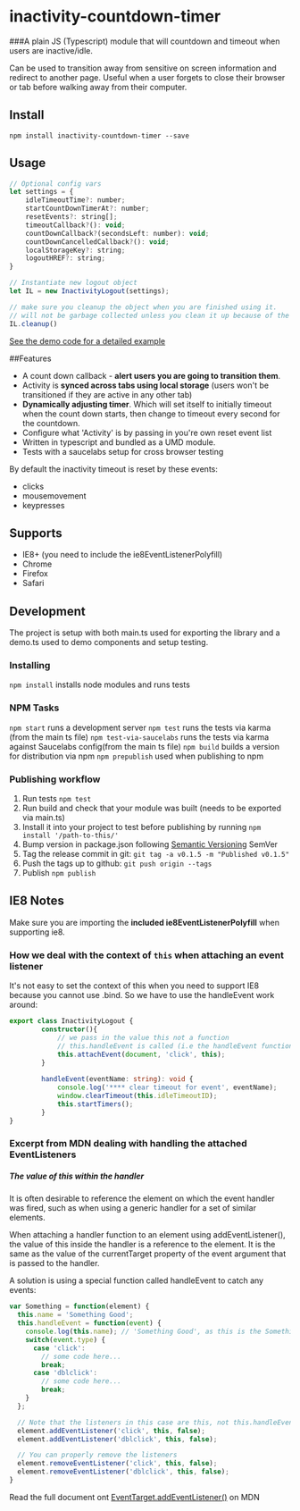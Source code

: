 # inactivity-countdown-timer

###A plain JS (Typescript) module that will countdown and timeout when users are inactive/idle. 

Can be used to transition away from sensitive on screen information and redirect to another page. 
Useful when a user forgets to close their browser or tab before walking away from their computer.

## Install 

`npm install inactivity-countdown-timer --save`

## Usage

```js
// Optional config vars
let settings = {
    idleTimeoutTime?: number;
    startCountDownTimerAt?: number;
    resetEvents?: string[];
    timeoutCallback?(): void;
    countDownCallback?(secondsLeft: number): void;
    countDownCancelledCallback?(): void;
    localStorageKey?: string;
    logoutHREF?: string;
}

// Instantiate new logout object
let IL = new InactivityLogout(settings);

// make sure you cleanup the object when you are finished using it.
// will not be garbage collected unless you clean it up because of the timers
IL.cleanup()
```

[See the demo code for a detailed example](https://github.com/Benefex/inactivity-countdown-timer/blob/master/src/demo.ts) 

##Features 

 - A count down callback - **alert users you are going to transition them**. 
 - Activity is **synced across tabs using local storage** (users won't be transitioned if they are active in any other tab)
 - **Dynamically adjusting timer**. Which will set itself to initially timeout when the count down starts, then change to timeout every second for the countdown. 
 - Configure what 'Activity' is by passing in you're own reset event list
 - Written in typescript and bundled as a UMD module.
 - Tests with a saucelabs setup for cross browser testing

By default the inactivity timeout is reset by these events: 

- clicks
- mousemovement
- keypresses

## Supports

 - IE8+ (you need to include the ie8EventListenerPolyfill)
 - Chrome
 - Firefox
 - Safari

## Development

The project is setup with both main.ts used for exporting the library and a demo.ts used to demo components and setup testing.

### Installing
`npm install` installs node modules and runs tests

### NPM Tasks
`npm start` runs a development server
`npm test` runs the tests via karma (from the main ts file) 
`npm test-via-saucelabs` runs the tests via karma against Saucelabs config(from the main ts file) 
`npm build` builds a version for distribution via npm
`npm prepublish` used when publishing to npm

### Publishing workflow
1. Run tests `npm test`
2. Run build and check that your module was built (needs to be exported via main.ts)
3. Install it into your project to test before publishing by running `npm install '/path-to-this/'`
4. Bump version in package.json following [Semantic Versioning] SemVer
5. Tag the release commit in git: `git tag -a v0.1.5 -m "Published v0.1.5"`
6. Push the tags up to github: `git push origin --tags`
7. Publish `npm publish`
  
[Semantic Versioning]: http://semver.org/
[EventTarget.addEventListener()]: https://developer.mozilla.org/en-US/docs/Web/API/EventTarget/addEventListener



## IE8 Notes

Make sure you are importing the **included ie8EventListenerPolyfill** when supporting ie8.

### How we deal with the context of `this` when attaching an event listener

It's not easy to set the context of this when you need to support IE8 because you cannot use .bind. So we have to use the handleEvent work around:

```ts
export class InactivityLogout {
        constructor(){
            // we pass in the value this not a function 
            // this.handleEvent is called (i.e the handleEvent function on the class)
            this.attachEvent(document, 'click', this);
        }
        
        handleEvent(eventName: string): void {
            console.log('**** clear timeout for event', eventName);
            window.clearTimeout(this.idleTimeoutID);
            this.startTimers();
        }
}
```

### Excerpt from MDN dealing with handling the attached EventListeners 


##### The value of **this** within the handler 

It is often desirable to reference the element on which the event handler was fired, such as when using a generic handler for a set of similar elements.

When attaching a handler function to an element using addEventListener(), the value of this inside the handler is a reference to the element. It is the same as the value of the currentTarget property of the event argument that is passed to the handler.

A solution is using a special function called handleEvent to catch any events:

```js 
var Something = function(element) {
  this.name = 'Something Good';
  this.handleEvent = function(event) {
    console.log(this.name); // 'Something Good', as this is the Something object
    switch(event.type) {
      case 'click':
        // some code here...
        break;
      case 'dblclick':
        // some code here...
        break;
    }
  };

  // Note that the listeners in this case are this, not this.handleEvent
  element.addEventListener('click', this, false);
  element.addEventListener('dblclick', this, false);

  // You can properly remove the listeners
  element.removeEventListener('click', this, false);
  element.removeEventListener('dblclick', this, false);
}
```

Read the full document ont [EventTarget.addEventListener()] on MDN

